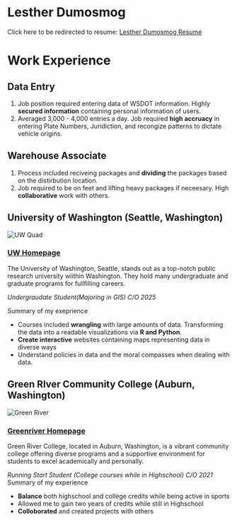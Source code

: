 # Lesther Dumosmog

Click here to be redirected to resume: [Lesther Dumosmog Resume](https://lesther-dumos.github.io/startbootstrap-resume-gh-pages/index.html)

# Work Experience
## Data Entry
1. Job position required entering data of WSDOT information. Highly **secured information** containing personal information of users. 
2. Averaged 3,000 - 4,000 entries a day. Job required **high accruacy** in entering Plate Numbers, Juridiction, and recongize patterns to dictate vehicle origins.

## Warehouse Associate
1. Process included reciveing packages and **dividing** the packages based on the distirbution location.
2. Job required to be on feet and lifting heavy packages if neceesary. High **collaborative** work with others. 

## University of Washington (Seattle, Washington)
![UW Quad](https://uploads.visitseattle.org/2015/03/24094732/Nabes-UW-Quad_ciStock-768x512.jpg)

### [UW Homepage](https://www.washington.edu/) 

The University of Washington, Seattle, stands out as a top-notch public research university wiithin Washington. They hold many undergraduate and graduate programs for fullfilling careers. 

*Undergraudate Student(Majoring in GIS) C/O 2025*

Summary of my exeprience

- Courses included **wrangling** with large amounts of data. Transforming the data into a readable visualizations via **R and Python**.
- **Create interactive** websites containing maps representing data in diverse ways
- Understand policies in data and the moral compasses when dealing with data.

## Green RIver Community College (Auburn, Washington)
![Green River](https://www.greenriver.edu/media/content-assets/images/international/salish-hall-drone.jpg)
### [Greenriver Homepage](https://www.greenriver.edu/)


Green River College, located in Auburn, Washington, is a vibrant community college offering diverse programs and a supportive environment for students to excel academically and personally.

*Running Start Student (College courses while in Highschool) C/O 2021*
Summary of my experience

- **Balance** both highschool and college credits while being active in sports
- Allowed me to gain two years of credits while still in Highschool
- **Colloborated** and created projects with others